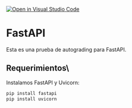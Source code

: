 [![Open in Visual Studio Code](https://classroom.github.com/assets/open-in-vscode-718a45dd9cf7e7f842a935f5ebbe5719a5e09af4491e668f4dbf3b35d5cca122.svg)](https://classroom.github.com/online_ide?assignment_repo_id=13738380&assignment_repo_type=AssignmentRepo)
# FastAPI

Esta es una prueba de autograding para FastAPI.

## Requerimientos\



Instalamos FastAPI y Uvicorn:

```bash
pip install fastapi
pip install uvicorn
```